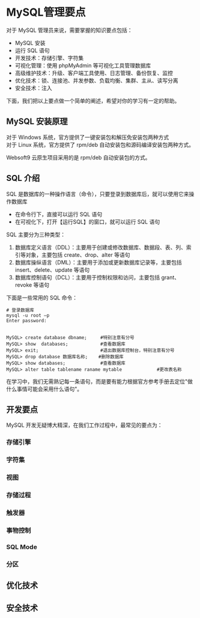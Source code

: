 # MySQL管理要点

对于 MySQL 管理员来说，需要掌握的知识要点包括：

* MySQL 安装
* 运行 SQL 语句
* 开发技术：存储引擎、字符集
* 可视化管理：使用 phpMyAdmin 等可视化工具管理数据库
* 高级维护技术：升级、客户端工具使用、日志管理、备份恢复、监控
* 优化技术：锁、连接池、并发参数、负载均衡、集群、主从、读写分离
* 安全技术：注入

下面，我们把以上要点做一个简单的阐述，希望对你的学习有一定的帮助。

## MySQL 安装原理
  
对于 Windows 系统，官方提供了一键安装包和解压免安装包两种方式  
对于 Linux 系统，官方提供了 rpm/deb 自动安装包和源码编译安装包两种方式。  

Websoft9 云原生项目采用的是 rpm/deb 自动安装包的方式。

## SQL 介绍

SQL 是数据库的一种操作语言（命令），只要登录到数据库后，就可以使用它来操作数据库

* 在命令行下，直接可以运行 SQL 语句
* 在可视化下，打开【运行SQL】的窗口，就可以运行 SQL 语句


SQL 主要分为三种类型：

1. 数据库定义语言（DDL）：主要用于创建或修改数据库、数据段、表、列、索引等对象，主要包括 create、drop、alter 等语句
2. 数据库操纵语言（DML）：主要用于添加或更新数据库记录等，主要包括 insert、delete、update 等语句
3. 数据库控制语句（DCL）：主要用于控制权限和访问，主要包括 grant、revoke 等语句

下面是一些常用的 SQL 命令：

```
# 登录数据库
mysql -u root –p
Enter password:


MySQL> create database dbname;     #特别注意有分号
MySQL> show  databases;            #查看数据库
MySQL> exit;                       #退出数据库控制台，特别注意有分号
MySQL> drop database 数据库名称;    #删除数据库
MySQL> show databases;             #查看数据库
MySQL> alter table tablename raname mytable             #更改表名称
```

在学习中，我们无需熟记每一条语句，而是要有能力根据官方参考手册去定位"做什么事情可能会采用什么语句"。


## 开发要点

MySQL 开发无疑博大精深，在我们工作过程中，最常见的要点为：

### 存储引擎

### 字符集

### 视图

### 存储过程

### 触发器

### 事物控制

### SQL Mode

### 分区

## 优化技术

## 安全技术
